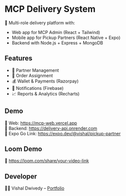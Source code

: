 # MCP Delivery System

🚀 Multi-role delivery platform with:

- Web app for MCP Admin (React + Tailwind)
- Mobile app for Pickup Partners (React Native + Expo)
- Backend with Node.js + Express + MongoDB

## Features

- 💼 Partner Management
- 🧾 Order Assignment
- 💰 Wallet & Payments (Razorpay)
- 🔔 Notifications (Firebase)
- 📈 Reports & Analytics (Recharts)

## Demo

🔗 Web: https://mcp-web.vercel.app  
🔗 Backend: https://delivery-api.onrender.com  
📱 Expo Go Link: https://expo.dev/@vishal/pickup-partner

## Loom Demo

🎥 https://loom.com/share/your-video-link

## Developer

👨‍💻 Vishal Dwivedy – [Portfolio](https://vishaldev.com)
